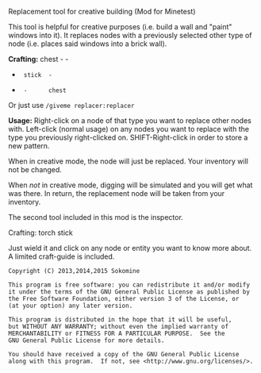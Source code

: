 Replacement tool for creative building (Mod for Minetest)

This tool is helpful for creative purposes (i.e. build a wall and "paint" windows into it).
It replaces nodes with a previously selected other type of node (i.e. places said windows
into a brick wall).

**Crafting:**
   chest  -      -  
   -      stick  -  
   -      -      chest  
Or just use `/giveme replacer:replacer`

**Usage:** Right-click on a node of that type you want to replace other nodes with.
       Left-click (normal usage) on any nodes you want to replace with the type you previously right-clicked on.
       SHIFT-Right-click in order to store a new pattern.

When in creative mode, the node will just be replaced. Your inventory will not be changed.

When *not* in creative mode, digging will be simulated and you will get what was there. In return, the replacement node
will be taken from your inventory.


The second tool included in this mod is the inspector.

Crafting:    torch
             stick

Just wield it and click on any node or entity you want to know more about. A limited craft-guide is included.



    Copyright (C) 2013,2014,2015 Sokomine

    This program is free software: you can redistribute it and/or modify
    it under the terms of the GNU General Public License as published by
    the Free Software Foundation, either version 3 of the License, or
    (at your option) any later version.

    This program is distributed in the hope that it will be useful,
    but WITHOUT ANY WARRANTY; without even the implied warranty of
    MERCHANTABILITY or FITNESS FOR A PARTICULAR PURPOSE.  See the
    GNU General Public License for more details.

    You should have received a copy of the GNU General Public License
    along with this program.  If not, see <http://www.gnu.org/licenses/>.

